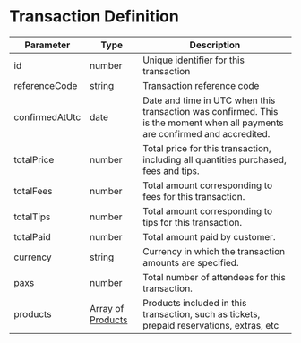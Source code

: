 # Transaction Definition

| Parameter      | Type    | Description                                           |
|----------------|---------|-------------------------------------------------------|
| id | number | Unique identifier for this transaction | 
| referenceCode  | string | Transaction reference code                                 |
| confirmedAtUtc   | date   | Date and time  in UTC when this transaction was confirmed. This is the moment when all payments are confirmed and accredited. |
| totalPrice         | number  | Total price for this transaction, including all quantities purchased, fees and tips. |
| totalFees         | number  | Total amount corresponding to fees for this transaction. |
| totalTips         | number  | Total amount corresponding to tips for this transaction. |
| totalPaid         | number  | Total amount paid by customer. |
| currency       | string  | Currency in which the transaction amounts are specified. |
| paxs | number | Total number of attendees for this transaction. |
| products | Array of [Products](./Product.md) | Products included in this transaction, such as tickets, prepaid reservations, extras, etc |
